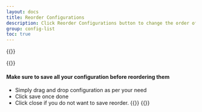 ```yaml
---
layout: docs
title: Reorder Configurations
description: Click Reorder Configurations button to change the order of configurations.
group: config-list
toc: true
---
```

{{<img configuration-list-reorder.png>}}

{{<callout warning>}}
#### Make sure to save all your configuration before reordering them

- Simply drag and drop configuration as per your need
- Click save once done
- Click close if you do not want to save reorder.
{{</callout>}}
{{<img configuration-list-reorder-modal.png>}}